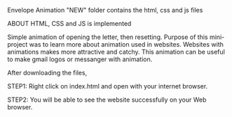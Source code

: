 Envelope Animation
"NEW" folder contains the html, css and js files

ABOUT
HTML, CSS and JS is implemented

Simple animation of opening the letter, then resetting. Purpose of this mini-project was to learn more about animation used in websites.
Websites with animations makes more attractive and catchy. This animation can be useful to make gmail logos or messanger with animation.

After downloading the files,

STEP1: Right click on index.html and open with your internet browser.

STEP2: You will be able to see the website successfully on your Web browser.



